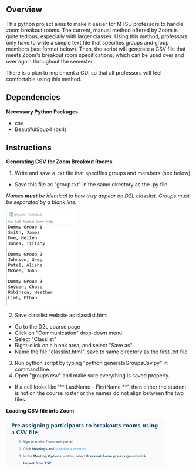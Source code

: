 ## Overview
This python project aims to make it easier for MTSU professors to handle zoom breakout rooms. The current, manual method offered by Zoom is quite tedious, especially with larger classes. Using this method, professors only have to write a simple text file that specifies groups and group members (see format below). Then, the script will generate a CSV file that meets Zoom's breakout room specifications, which can be used over and over again throughout the semester.

There is a plan to implement a GUI so that all professors will feel comfortable using this method. 

## Dependencies
**Necessary Python Packages**
- csv
- BeautifulSoup4 (bs4)

## Instructions
**Generating CSV for Zoom Breakout Rooms**

1. Write and save a .txt file that specifies groups and members (see below)
  - Save this file as "group.txt" in the same directory as the .py file

*Names **must** be identical to how they appear on D2L classlist.*
*Groups must be separated by a blank line.*

![](https://github.com/hunterkmcgee/zoom-groups/blob/master/img/sample_groups.png)

2. Save classlist website as classlist.html
  - Go to the D2L course page
  - Click on &quot;Communication&quot; drop-down menu
  - Select &quot;Classlist&quot;
  - Right-click on a blank area, and select &quot;Save as&quot;
  - Name the file &quot;classlist.html&quot;, save to same directory as the first .txt file
3. Run python script by typing &quot;python generateGroupsCsv.py&quot; in command line.
4. Open &quot;groups.csv&quot; and make sure everything is saved properly.
  - If a cell looks like &#39;\*\* LastName – FirstName \*\*&#39;, then either the student is not on the course roster or the names do not align between the two files.

**Loading CSV file into Zoom**

![](https://github.com/hunterkmcgee/zoom-groups/blob/master/img/instruct_zoom.png)
